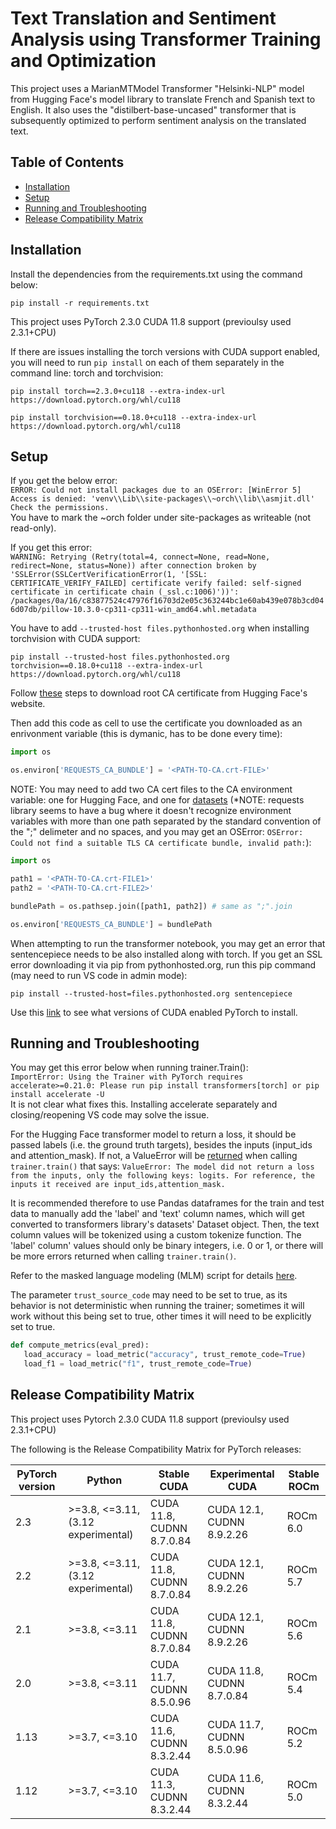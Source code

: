 # Text Translation and Sentiment Analysis using Transformer Training and Optimization

This project uses a MarianMTModel Transformer "Helsinki-NLP" model from Hugging Face's model library to translate French and Spanish text to English. It also uses the "distilbert-base-uncased" transformer that is subsequently optimized to perform sentiment analysis on the translated text.

## Table of Contents
- [Installation](#installation)
- [Setup](#setup)
- [Running and Troubleshooting](#running-and-troubleshooting)
- [Release Compatibility Matrix](#release-compatibility-matrix)

## Installation

Install the dependencies from the requirements.txt using the command below:
```shell
pip install -r requirements.txt
```

This project uses PyTorch 2.3.0 CUDA 11.8 support (previoulsy used 2.3.1+CPU)

If there are issues installing the torch versions with CUDA support enabled, you will need to run `pip install` on each of them separately in the command line: torch and torchvision:
```shell
pip install torch==2.3.0+cu118 --extra-index-url https://download.pytorch.org/whl/cu118
```
```shell
pip install torchvision==0.18.0+cu118 --extra-index-url https://download.pytorch.org/whl/cu118
```

## Setup

If you get the below error: <br />
`ERROR: Could not install packages due to an OSError: [WinError 5] Access is denied: 'venv\\Lib\\site-packages\\~orch\\lib\\asmjit.dll' Check the permissions.` <br />
You have to mark the ~orch folder under site-packages as writeable (not read-only).

If you get this error: <br />
`WARNING: Retrying (Retry(total=4, connect=None, read=None, redirect=None, status=None)) after connection broken by 'SSLError(SSLCertVerificationError(1, '[SSL: CERTIFICATE_VERIFY_FAILED] certificate verify failed: self-signed certificate in certificate chain (_ssl.c:1006)'))': /packages/0a/16/c83877524c47976f16703d2e05c363244bc1e60ab439e078b3cd046d07db/pillow-10.3.0-cp311-cp311-win_amd64.whl.metadata`

You have to add `--trusted-host files.pythonhosted.org` when installing torchvision with CUDA support:
```shell
pip install --trusted-host files.pythonhosted.org torchvision==0.18.0+cu118 --extra-index-url https://download.pytorch.org/whl/cu118
```


Follow [these](https://stackoverflow.com/questions/71692354/facing-ssl-error-with-huggingface-pretrained-models) steps to download root CA certificate from Hugging Face's website.

Then add this code as cell to use the certificate you downloaded as an enrivonment variable (this is dymanic, has to be done every time):

```python
import os

os.environ['REQUESTS_CA_BUNDLE'] = '<PATH-TO-CA.crt-FILE>'
```

NOTE: You may need to add two CA cert files to the CA environment variable: one for Hugging Face, and one for [datasets](https://raw.githubusercontent.com/huggingface/datasets) (*NOTE: requests library seems to have a bug where it doesn't recognize environment variables with more than one path separated by the standard convention of the ";" delimeter and no spaces, and you may get an OSError: `OSError: Could not find a suitable TLS CA certificate bundle, invalid path:`):
```python
import os

path1 = '<PATH-TO-CA.crt-FILE1>'
path2 = '<PATH-TO-CA.crt-FILE2>'

bundlePath = os.pathsep.join([path1, path2]) # same as ";".join

os.environ['REQUESTS_CA_BUNDLE'] = bundlePath
```

When attempting to run the transformer notebook, you may get an error that sentencepiece needs to be also installed along with torch. If you get an SSL error downloading it via pip from pythonhosted.org, run this pip command (may need to run VS code in admin mode):
```shell
pip install --trusted-host=files.pythonhosted.org sentencepiece
```

Use this [link](https://pytorch.org/get-started/previous-versions/) to see what versions of CUDA enabled PyTorch to install.

## Running and Troubleshooting

You may get this error below when running trainer.Train(): <br />
`ImportError: Using the Trainer with PyTorch requires accelerate>=0.21.0: Please run pip install transformers[torch] or pip install accelerate -U` <br />
It is not clear what fixes this. Installing accelerate separately and closing/reopening VS code may solve the issue.

For the Hugging Face transformer model to return a loss, it should be passed labels (i.e. the ground truth targets), besides the inputs (input_ids and attention_mask). If not, a ValueError will be [returned](https://discuss.huggingface.co/t/the-model-did-not-return-a-loss-from-the-inputs-only-the-following-keys-logits-for-reference-the-inputs-it-received-are-input-values/25420/15) when calling `trainer.train()` that says:
`ValueError: The model did not return a loss from the inputs, only the following keys: logits. For reference, the inputs it received are input_ids,attention_mask.`

It is recommended therefore to use Pandas dataframes for the train and test data to manually add the 'label' and 'text' column names, which will get converted to transformers library's datasets' Dataset object. Then, the text column values will be tokenized using a custom tokenize function. The 'label' column' values should only be binary integers, i.e. 0 or 1, or there will be more errors returned when calling `trainer.train()`.

Refer to the masked language modeling (MLM) script for details [here](https://github.com/huggingface/transformers/blob/main/examples/pytorch/language-modeling/run_mlm.py).

The parameter `trust_source_code` may need to be set to true, as its behavior is not deterministic when running the trainer; sometimes it will work without this being set to true, other times it will need to be explicitly set to true.
```python
def compute_metrics(eval_pred):
   load_accuracy = load_metric("accuracy", trust_remote_code=True)
   load_f1 = load_metric("f1", trust_remote_code=True)
```

## Release Compatibility Matrix

This project uses Pytorch 2.3.0 CUDA 11.8 support (previoulsy used 2.3.1+CPU)

The following is the Release Compatibility Matrix for PyTorch releases:

| PyTorch version | Python | Stable CUDA | Experimental CUDA | Stable ROCm |
| --- | --- | --- | --- | --- |
| 2.3 | >=3.8, <=3.11, (3.12 experimental) | CUDA 11.8, CUDNN 8.7.0.84 | CUDA 12.1, CUDNN 8.9.2.26 | ROCm 6.0 |
| 2.2 | >=3.8, <=3.11, (3.12 experimental) | CUDA 11.8, CUDNN 8.7.0.84 | CUDA 12.1, CUDNN 8.9.2.26 | ROCm 5.7 |
| 2.1 | >=3.8, <=3.11 | CUDA 11.8, CUDNN 8.7.0.84 | CUDA 12.1, CUDNN 8.9.2.26 | ROCm 5.6 |
| 2.0 | >=3.8, <=3.11 | CUDA 11.7, CUDNN 8.5.0.96 | CUDA 11.8, CUDNN 8.7.0.84 | ROCm 5.4 |
| 1.13 | >=3.7, <=3.10 | CUDA 11.6, CUDNN 8.3.2.44 | CUDA 11.7, CUDNN 8.5.0.96 | ROCm 5.2 |
| 1.12 | >=3.7, <=3.10 | CUDA 11.3, CUDNN 8.3.2.44 | CUDA 11.6, CUDNN 8.3.2.44 | ROCm 5.0 |
